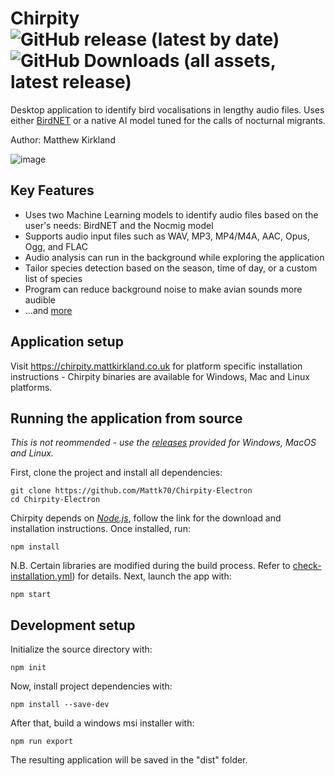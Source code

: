 # Chirpity ![GitHub release (latest by date)](https://img.shields.io/github/v/release/Mattk70/Chirpity-Electron) ![GitHub Downloads (all assets, latest release)](https://img.shields.io/github/downloads/Mattk70/Chirpity-Electron/latest/total?style=plastic&label=Latest%20Release%20Downloads)




Desktop application to identify bird vocalisations in lengthy audio files. Uses either <a href="https://github.com/kahst/BirdNET-Analyzer">BirdNET</a> or a native AI model tuned for the calls of nocturnal migrants.

Author: Matthew Kirkland

![image](https://github.com/Mattk70/Chirpity-Electron/assets/61826357/96b0af44-3893-4288-8291-cf0f6db89a38)

## Key Features
- Uses two Machine Learning models to identify audio files based on the user's needs: BirdNET and the Nocmig model
- Supports audio input files such as WAV, MP3, MP4/M4A, AAC, Opus, Ogg, and FLAC
- Audio analysis can run in the background while exploring the application
- Tailor species detection based on the season, time of day, or a custom list of species 
- Program can reduce background noise to make avian sounds more audible
- ...and <a href="https://chirpity.mattkirkland.co.uk/">more</a>

## Application setup
Visit https://chirpity.mattkirkland.co.uk for platform specific installation instructions - Chirpity binaries are available for Windows, Mac and Linux platforms. 

## Running the application from source

_This is not reommended - use the [releases](https://github.com/Mattk70/Chirpity-Electron/releases) provided for Windows, MacOS and Linux._

First, clone the project and install all dependencies:

```
git clone https://github.com/Mattk70/Chirpity-Electron
cd Chirpity-Electron
```

Chirpity depends on  <i><a href="https://nodejs.org/en/download">Node.js</a></i>, follow the link for the download and installation instructions.
Once installed, run:
```
npm install
```

N.B. Certain libraries are modified during the build process. Refer to  [check-installation.yml](https://github.com/Mattk70/Chirpity-Electron/blob/9c4aa2e50a6630985a1fe0d95477c61869c25f42/.github/workflows/check-installation.yml#L66)) for details. Next, launch the app with:

```
npm start
```

## Development setup



Initialize the source directory with:

```
npm init
```

Now, install project dependencies with:

```
npm install --save-dev
```

After that,  build a windows msi installer with:

```
npm run export
```

The resulting application will be saved in the "dist" folder.


